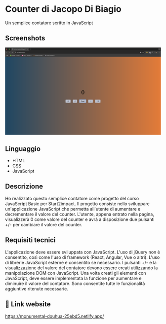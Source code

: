 # Counter di Jacopo Di Biagio
Un semplice contatore scritto in JavaScript

## Screenshots

![](https://github.com/jacopo-db/counter/blob/main/img/Schermata%202025-02-06%20alle%2015.34.33.png)


## Linguaggio

 - HTML
 - CSS
 - JavaScript


##  Descrizione

Ho realizzato questo semplice contatore come progetto del corso JavaScript Basic per Start2impact. Il progetto consiste nello sviluppare un'applicazione JavaScript che permetta all'utente di aumentare e decrementare il valore del counter.
L'utente, appena entrato nella pagina, visualizzerà 0 come valore del counter e avrà a disposizione due pulsanti +/- per cambiare il valore del counter.


## Requisiti tecnici

L'applicazione deve essere sviluppata con JavaScript. L'uso di jQuery non è consentito, così come l'uso di framework (React, Angular, Vue o altri). L'uso di librerie JavaScript esterne è consentito se necessario. I pulsanti +/- e la visualizzazione del valore del contatore devono essere creati utilizzando la manipolazione DOM con JavaScript. Una volta creati gli elementi con JavaScript, deve essere implementata la funzione per aumentare e diminuire il valore del contatore. Sono consentite tutte le funzionalità aggiuntive ritenute necessarie.


## 🔗 Link website

https://monumental-douhua-25ebd5.netlify.app/
